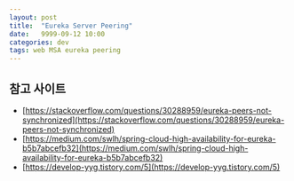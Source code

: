 ```yaml
---
layout: post
title:  "Eureka Server Peering"
date:   9999-09-12 10:00
categories: dev
tags: web MSA eureka peering
---
```


## 참고 사이트
* [https://stackoverflow.com/questions/30288959/eureka-peers-not-synchronized](https://stackoverflow.com/questions/30288959/eureka-peers-not-synchronized)
* [https://medium.com/swlh/spring-cloud-high-availability-for-eureka-b5b7abcefb32](https://medium.com/swlh/spring-cloud-high-availability-for-eureka-b5b7abcefb32)
* [https://develop-yyg.tistory.com/5](https://develop-yyg.tistory.com/5)